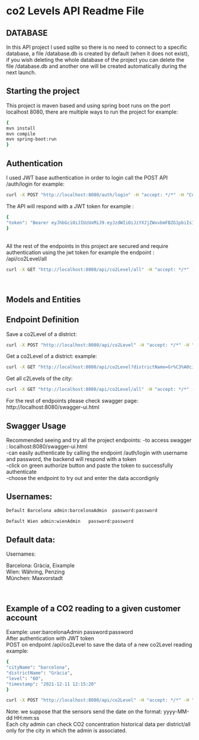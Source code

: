 # co2 Levels API Readme File

## DATABASE 

In this API project I used sqlite so there is no need to connect to a specific database, a file /database.db is created by default (when it does not exist), if you wish deleting the whole database of the project you can delete the file /database.db and another one will be created automatically during the next launch. 

## Starting the project

This project is maven based and using spring boot runs on the port localhost 8080, there are multiple ways to run the project for example:

```bash
{
mvn install
mvn compile
mvn spring-boot:run
}
```
## Authentication

I used JWT base authentication in order to login call the POST API /auth/login for example:
```bash
curl -X POST "http://localhost:8080/auth/login" -H "accept: */*" -H "Content-Type: application/json" -d "{ \"password\": \"password\", \"username\": \"barcelonaadmin\"}"
```

The API will respond with a JWT token for example :<br/>
```bash
{
"token": "Bearer eyJhbGciOiJIUzUxMiJ9.eyJzdWIiOiJiYXJjZWxvbmFBZG1pbiIsInJvbGVzIjpbIlJPTEVfQURNSU4iXSwiaWF0IjoxNjQ5ODI4NzM5LCJleHAiOjE2NDk4NTc1Mzl9.UuOMDQ3qZ5p8cDvgBP7BcRNnj0eRc4EN-eP5Ph3VN3Pg41vgMWnGSwOfeO42US8Nd2lU2c9TEt9wzVeK7h8qqA"
}
```
<br/>
All the rest of the endpoints in this project are secured and require authentication using the jwt token for example the endpoint : /api/co2Level/all<br/>

```bash
curl -X GET "http://localhost:8080/api/co2Level/all" -H "accept: */*" -H "Authorization: Bearer eyJhbGciOiJIUzUxMiJ9.eyJzdWIiOiJiYXJjZWxvbmFBZG1pbiIsInJvbGVzIjpbIlJPTEVfQURNSU4iXSwiaWF0IjoxNjQ5ODI4NzM5LCJleHAiOjE2NDk4NTc1Mzl9.UuOMDQ3qZ5p8cDvgBP7BcRNnj0eRc4EN-eP5Ph3VN3Pg41vgMWnGSwOfeO42US8Nd2lU2c9TEt9wzVeK7h8qqA"
```
<br/>


## Models and Entities




## Endpoint Definition

Save a co2Level of a district: 

```bash 
curl -X POST "http://localhost:8080/api/co2Level" -H "accept: */*" -H "Authorization: Bearer eyJhbGciOiJIUzUxMiJ9.eyJzdWIiOiJiYXJjZWxvbmFBZG1pbiIsInJvbGVzIjpbIlJPTEVfQURNSU4iXSwiaWF0IjoxNjQ5ODk4MzAyLCJleHAiOjE2NDk5MjcxMDJ9.ao8bfa9A0bqdORgmcYvVueC3heLUNQ2Zzf1HnEys2-QK8QEdmwu3pU5k7wzzXpVrtBCfRkkGCndR6qLNlQJTFQ" -H "Content-Type: application/json" -d "{ \"cityName\": \"barcelona\", \"districtName\": \"Gràcia\", \"level\": \"60\", \"timestamp\": \"2021-12-11 12:15:20\"}"
```

Get a co2Level of a district: example:

```bash 
curl -X GET "http://localhost:8080/api/co2Level?districtName=Gr%C3%A0cia" -H "accept: */*" -H "Authorization: Bearer eyJhbGciOiJIUzUxMiJ9.eyJzdWIiOiJiYXJjZWxvbmFBZG1pbiIsInJvbGVzIjpbIlJPTEVfQURNSU4iXSwiaWF0IjoxNjQ5OTAwMDE0LCJleHAiOjE2NDk5Mjg4MTR9.xvCOMAM6VTxOeYhB0GfFQyNStb3GJJiBrdavx4vg1caqElBvDgsDAj5lUxuqglInqLVOUgY2rb2g98MiV1WbaA"
```

Get all c2Levels of the city:


```bash 
curl -X GET "http://localhost:8080/api/co2Level/all" -H "accept: */*" -H "Authorization: Bearer eyJhbGciOiJIUzUxMiJ9.eyJzdWIiOiJiYXJjZWxvbmFBZG1pbiIsInJvbGVzIjpbIlJPTEVfQURNSU4iXSwiaWF0IjoxNjQ5OTAwMDE0LCJleHAiOjE2NDk5Mjg4MTR9.xvCOMAM6VTxOeYhB0GfFQyNStb3GJJiBrdavx4vg1caqElBvDgsDAj5lUxuqglInqLVOUgY2rb2g98MiV1WbaA"
```

For the rest of endpoints please check swagger page: http://localhost:8080/swagger-ui.html

## Swagger Usage

Recommended seeing and try all the project endpoints: 
-to access swagger : localhost:8080/swagger-ui.html<br/>
-can easily authenticate by calling the endpoint /auth/login with username and password, the backend will respond with a token <br/>
-click on green authorize button and paste the token to successfully authenticate <br/>
-choose the endpoint to try out and enter the data accordignly <br/>



## Usernames: <br/>
  

```bash 
Default Barcelona admin:barcelonaAdmin  password:password    
```

```bash
Default Wien admin:wienAdmin   password:password 
```



## Default data: <br/>
Usernames:

Barcelona: Gràcia, Eixample<br/>
Wien: Währing, Penzing<br/>
München: Maxvorstadt<br/>

<br/>

## Example of a CO2 reading to a given customer account

Example: user:barcelonaAdmin  password:password<br/>
After authentication with JWT token   <br/>
POST on endpoint /api/co2Level to save the data of a new co2Level reading example:<br/>


```bash 
{
"cityName": "barcelona",
"districtName": "Gràcia",
"level": "60",
"timestamp": "2021-12-11 12:15:20"
}
```

```bash 
curl -X POST "http://localhost:8080/api/co2Level" -H "accept: */*" -H "Authorization: Bearer eyJhbGciOiJIUzUxMiJ9.eyJzdWIiOiJiYXJjZWxvbmFBZG1pbiIsInJvbGVzIjpbIlJPTEVfQURNSU4iXSwiaWF0IjoxNjQ5ODk4MzAyLCJleHAiOjE2NDk5MjcxMDJ9.ao8bfa9A0bqdORgmcYvVueC3heLUNQ2Zzf1HnEys2-QK8QEdmwu3pU5k7wzzXpVrtBCfRkkGCndR6qLNlQJTFQ" -H "Content-Type: application/json" -d "{ \"cityName\": \"barcelona\", \"districtName\": \"Gràcia\", \"level\": \"60\", \"timestamp\": \"2021-12-11 12:15:20\"}"
```

Note: we suppose that the sensors send the date on the format: yyyy-MM-dd HH:mm:ss<br/>
Each city admin can check CO2 concentration historical data per district/all only for the city in which the admin is associated.


